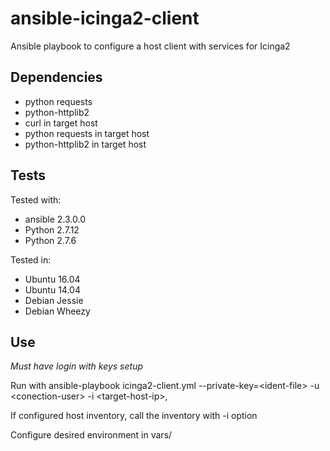 # ansible-icinga2-client
Ansible playbook to configure a host client with services for Icinga2

## Dependencies
- python requests
- python-httplib2
- curl in target host
- python requests in target host
- python-httplib2 in target host

## Tests
Tested with: 
- ansible 2.3.0.0
- Python 2.7.12
- Python 2.7.6

Tested in:
- Ubuntu 16.04
- Ubuntu 14.04
- Debian Jessie
- Debian Wheezy

## Use 
*Must have login with keys setup*

Run with ansible-playbook icinga2-client.yml --private-key=\<ident-file\> -u \<conection-user\> -i \<target-host-ip\>,

If configured host inventory, call the inventory with -i option

Configure desired environment in vars/
